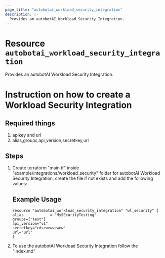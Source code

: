 ```yaml
---
page_title: "autobotai_workload_security_integration"
description: |-
  Provides an autobotAI Workload Security Integration.
---
```


# Resource `autobotai_workload_security_integration`
Provides an autobotAI Workload Security Integration.

# Instruction on how to create a Workload Security Integration

## Required things 
1. apikey and url
2. alias,groups,api_version,secretkey,url

## Steps 
1. Create terraform "main.tf" inside "example/integrations/workload_security" folder for autobotAI Workload Security Integration, create the file if not exists and add the following values:
    ## Example Usage 
    ```
    resource "autobotai_workload_security_integration" "wl_security" {
    alias            = "MySEcurityTesting"
    groups=["test"]
    api_version="v1"
    secretkey="cdscwewvewew"
    url="url"
    } 

    ```
2. To use the autobotAI Workload Security Integration follow the "index.md"
